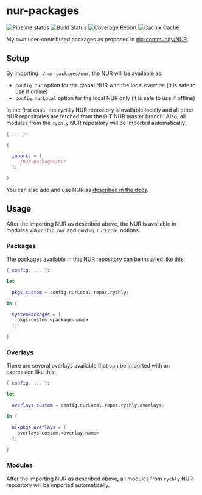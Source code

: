 # nur-packages

[![Pipeline status](https://gitlab.com/rychly/nur-packages/badges/master/pipeline.svg)](https://gitlab.com/rychly/nur-packages/commits/master)
[![Build Status](https://travis-ci.org/rychly/nur-packages.svg?branch=master)](https://travis-ci.org/rychly/nur-packages)
[![Coverage Report](https://gitlab.com/rychly/nur-packages/badges/master/coverage.svg)](https://gitlab.com/rychly/nur-packages/commits/master)
[![Cachix Cache](https://img.shields.io/badge/cachix-rychly-nur-packages-blue.svg)](https://rychly-nur-packages.cachix.org)

My own user-contributed packages as proposed in [nix-community/NUR](https://github.com/nix-community/nur).

## Setup

By importing `./nur-packages/nur`, the NUR will be available as:

* `config.nur` option for the global NUR with the local override (it is safe to use if online)
* `config.nurLocal` option for the local NUR only (it is safe to use if offline)

In the first case, the `rychly` NUR repository is available locally and all other NUR repositories are fetched from the GIT NUR master branch.
Also, all modules from the `rychly` NUR repository will be imported automatically.

``` nix
{ ... }:

{

  imports = [
    ./nur-packages/nur
  ];

}
```

You can also add and use NUR as [described in the docs](https://github.com/nix-community/nur#how-to-use).

## Usage

After the importing NUR as described above, the NUR is available in modules via `config.nur` and `config.nurLocal` options.

### Packages

The packages available in this NUR repository can be installed like this:

``` nix
{ config, ... }:

let

  pkgs-custom = config.nurLocal.repos.rychly;

in {

  systemPackages = [
    pkgs-custom.<package-name>
  ];

}
```

### Overlays

There are several overlays available that can be imported with an expression like this:

``` nix
{ config, ... }:

let

  overlays-custom = config.nurLocal.repos.rychly.overlays;

in {

  nixpkgs.overlays = [
    overlays-custom.<overlay-name>
  ];

}
```

### Modules

After the importing NUR as described above, all modules from `rychly` NUR repository will be imported automatically.
